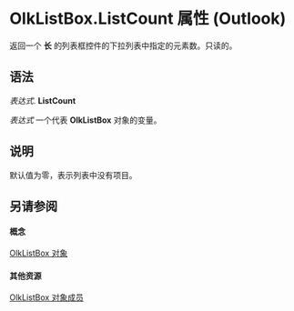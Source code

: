 
# OlkListBox.ListCount 属性 (Outlook)

返回一个 **长** 的列表框控件的下拉列表中指定的元素数。只读的。


## 语法

 _表达式_. **ListCount**

 _表达式_ 一个代表 **OlkListBox** 对象的变量。


## 说明

默认值为零，表示列表中没有项目。


## 另请参阅


#### 概念


[OlkListBox 对象](373d2a00-97e5-2ed3-f15f-577d97b32334.md)
#### 其他资源


[OlkListBox 对象成员](b8bed0b5-6994-1492-055e-4067b232f9c4.md)